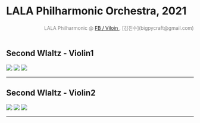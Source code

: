
# LALA Philharmonic Orchestra, 2021

<div align='right'><font size=2 color='gray'>LALA Philharmonic  @ <font color='blue'><a href='https://www.facebook.com/jskim.kr'>FB / Viloin </a></font>, [김진수](bigpycraft@gmail.com)</font></div>
<br>

## Second Wlaltz - Violin1

<img src="./images/Second_Waltz_Violin1_15.jpg">
<img src="./images/Second_Waltz_Violin1_16.jpg">
<img src="./images/Second_Waltz_Violin1_17.jpg">

<hr>

## Second Wlaltz - Violin2

<img src="./images/Second_Waltz_Violin2_01.jpg">
<img src="./images/Second_Waltz_Violin2_02.jpg">
<img src="./images/Second_Waltz_Violin2_03.jpg">

<hr>
